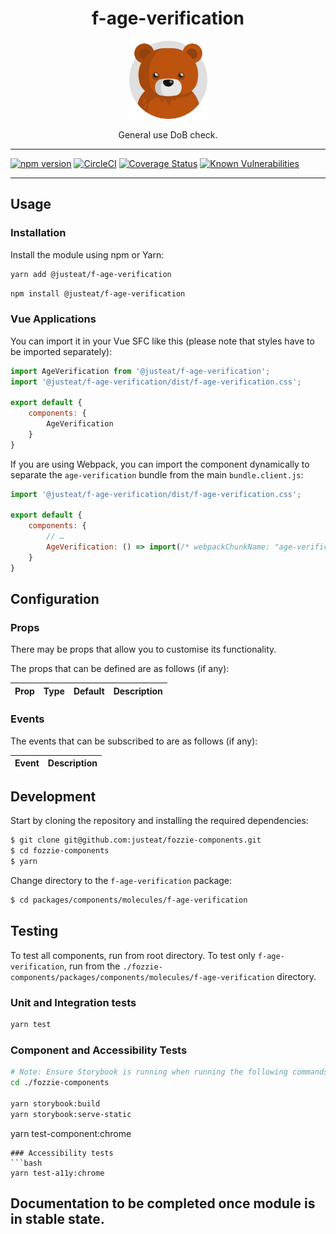 <div align="center">

# f-age-verification

<img width="125" alt="Fozzie Bear" src="../../../../bear.png" />

General use DoB check.

</div>

---

[![npm version](https://badge.fury.io/js/%40justeat%2Ff-age-verification.svg)](https://badge.fury.io/js/%40justeat%2Ff-age-verification)
[![CircleCI](https://circleci.com/gh/justeat/fozzie-components.svg?style=svg)](https://circleci.com/gh/justeat/workflows/fozzie-components)
[![Coverage Status](https://coveralls.io/repos/github/justeat/f-age-verification/badge.svg)](https://coveralls.io/github/justeat/f-age-verification)
[![Known Vulnerabilities](https://snyk.io/test/github/justeat/f-age-verification/badge.svg?targetFile=package.json)](https://snyk.io/test/github/justeat/f-age-verification?targetFile=package.json)

---

## Usage

### Installation

Install the module using npm or Yarn:

```sh
yarn add @justeat/f-age-verification
```

```sh
npm install @justeat/f-age-verification
```



### Vue Applications

You can import it in your Vue SFC like this (please note that styles have to be imported separately):

```js
import AgeVerification from '@justeat/f-age-verification';
import '@justeat/f-age-verification/dist/f-age-verification.css';

export default {
    components: {
        AgeVerification
    }
}
```

If you are using Webpack, you can import the component dynamically to separate the `age-verification` bundle from the main `bundle.client.js`:

```js
import '@justeat/f-age-verification/dist/f-age-verification.css';

export default {
    components: {
        // …
        AgeVerification: () => import(/* webpackChunkName: "age-verification" */ '@justeat/f-age-verification')
    }
}
```

## Configuration

### Props

There may be props that allow you to customise its functionality.

The props that can be defined are as follows (if any):

| Prop  | Type  | Default | Description |
| ----- | ----- | ------- | ----------- |

### Events

The events that can be subscribed to are as follows (if any):

| Event | Description |
| ----- | ----------- |

## Development

Start by cloning the repository and installing the required dependencies:

```sh
$ git clone git@github.com:justeat/fozzie-components.git
$ cd fozzie-components
$ yarn
```

Change directory to the `f-age-verification` package:

```sh
$ cd packages/components/molecules/f-age-verification
```

## Testing

To test all components, run from root directory.
To test only `f-age-verification`, run from the `./fozzie-components/packages/components/molecules/f-age-verification` directory.

### Unit and Integration tests

```sh
yarn test
```

### Component and Accessibility Tests

```bash
# Note: Ensure Storybook is running when running the following commands
cd ./fozzie-components

yarn storybook:build
yarn storybook:serve-static
```

yarn test-component:chrome
```
### Accessibility tests
```bash
yarn test-a11y:chrome
```
## Documentation to be completed once module is in stable state.


